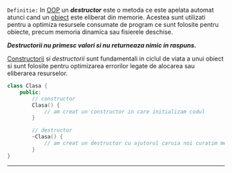 `Definitie:`
In [OOP](OOP.md) un _**destructor**_ este o metoda ce este apelata automat atunci cand un [obiect](Obiecte.md) este eliberat din memorie. Acestea sunt utilizati pentru a optimiza resursele consumate de program ce sunt folosite pentru obiecte, precum memoria dinamica sau fisierele deschise. 

_**Destructorii nu primesc valori si nu returneaza nimic in raspuns.**_ 

[Constructorii](Constructor.md) si _destructorii_ sunt fundamentali in ciclul de viata a unui obiect si sunt folosite pentru optimizarea errorilor legate de alocarea sau eliberarea resurselor. 

```cpp
class Clasa { 
	public: 
		// constructor
		Clasa() { 
			// am creat un constructor in care initializam codul
		}

		// destructor 
		~Clasa() { 
			// am creat un destructor cu ajutorul caruia noi curatim memoria
		}
}
```
---

